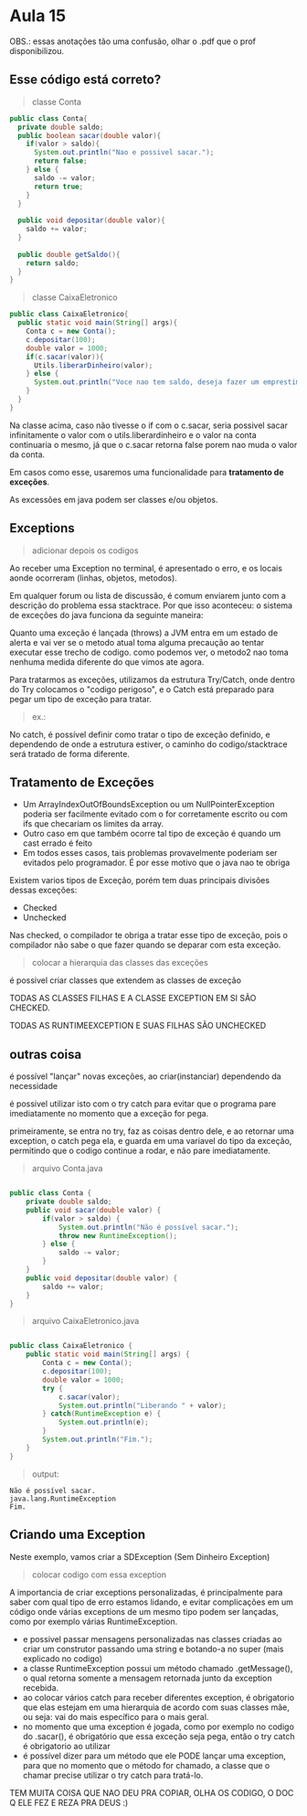 # Aula 15

OBS.: essas anotações tão uma confusão, olhar o .pdf que o prof disponibilizou.

## Esse código está correto?

> classe Conta

```java
public class Conta{
  private double saldo;
  public boolean sacar(double valor){
    if(valor > saldo){
      System.out.println("Nao e possivel sacar.");
      return false;
    } else {
      saldo -= valor;
      return true;
    }
  }
  
  public void depositar(double valor){
    saldo += valor;
  }
  
  public double getSaldo(){
    return saldo;
  }
}
```

> classe CaixaEletronico

```java
public class CaixaEletronico{
  public static void main(String[] args){
    Conta c = new Conta();
    c.depositar(100);
    double valor = 1000;
    if(c.sacar(valor)){
      Utils.liberarDinheiro(valor);
    } else {
      System.out.println("Voce nao tem saldo, deseja fazer um emprestimo? Clique Aqui");  
    }
  }
}
```

Na classe acima, caso não tivesse o if com o c.sacar, seria possivel sacar infinitamente o valor com o utils.liberardinheiro e o valor na conta continuaria o mesmo, já que o c.sacar retorna false porem nao muda o valor da conta.

Em casos como esse, usaremos uma funcionalidade para **tratamento de exceções**.

As excessões em java podem ser classes e/ou objetos.

## Exceptions

> adicionar depois os codigos

Ao receber uma Exception no terminal, é apresentado o erro, e os locais aonde ocorreram (linhas, objetos, metodos).


Em qualquer forum ou lista de discussão, é comum enviarem junto com a descrição do problema essa stacktrace. Por que isso aconteceu: o sistema de exceções do java funciona da seguinte maneira:

Quanto uma exceção é lançada (throws) a JVM entra em um estado de alerta e vai ver se o metodo atual toma alguma precaução ao tentar executar esse trecho de codigo. como podemos ver, o metodo2 nao toma nenhuma medida diferente do que vimos ate agora.


Para tratarmos as exceções, utilizamos da estrutura Try/Catch, onde dentro do Try colocamos o "codigo perigoso", e o Catch está preparado para pegar um tipo de exceção para tratar.

> ex.:

No catch, é possível definir como tratar o tipo de exceção definido, e dependendo de onde a estrutura estiver, o caminho do codigo/stacktrace será tratado de forma diferente.


## Tratamento de Exceções

- Um ArrayIndexOutOfBoundsException ou um NullPointerException poderia ser facilmente evitado com o for corretamente escrito ou com ifs que checariam os limites da array.
- Outro caso em que também ocorre tal tipo de exceção é quando um cast errado é feito
- Em todos esses casos, tais problemas provavelmente poderiam ser evitados pelo programador. É por esse motivo que o java nao te obriga

Existem varios tipos de Exceção, porém tem duas principais divisões dessas exceções:

- Checked 
- Unchecked

Nas checked, o compilador te obriga a tratar esse tipo de exceção, pois o compilador não sabe o que fazer quando se deparar com esta exceção.


> colocar a hierarquia das classes das exceções

é possivel criar classes que extendem as classes de exceção

TODAS AS CLASSES FILHAS E A CLASSE EXCEPTION EM SI SÃO CHECKED.

TODAS AS RUNTIMEEXCEPTION E SUAS FILHAS SÃO UNCHECKED


## outras coisa

é possível "lançar" novas exceções, ao criar(instanciar) dependendo da necessidade

é possivel utilizar isto com o try catch para evitar que o programa pare imediatamente no momento que a exceção for pega.

primeiramente, se entra no try, faz as coisas dentro dele, e ao retornar uma exception, o catch pega ela, e guarda em uma variavel do tipo da exceção, permitindo que o codigo continue a rodar, e não pare imediatamente.

> arquivo Conta.java
```java

public class Conta {
	private double saldo;
	public void sacar(double valor) {
		if(valor > saldo) {
			System.out.println("Não é possível sacar.");
			throw new RuntimeException();
		} else {
			saldo -= valor;
		}
	}
	public void depositar(double valor) {
		saldo += valor;
	}
}

```

> arquivo CaixaEletronico.java
```java

public class CaixaEletronico {
	public static void main(String[] args) {
		Conta c = new Conta();
		c.depositar(100);
		double valor = 1000;
		try {
			c.sacar(valor);
			System.out.println("Liberando " + valor);
		} catch(RuntimeException e) {
			System.out.println(e);
		}
		System.out.println("Fim.");
	}
}

```

> output:

```
Não é possível sacar.
java.lang.RuntimeException
Fim.
```

## Criando uma Exception

Neste exemplo, vamos criar a SDException (Sem Dinheiro Exception)

> colocar codigo com essa exception

A importancia de criar exceptions personalizadas, é principalmente para saber com qual tipo de erro estamos lidando, e evitar complicações em um código onde várias exceptions de um mesmo tipo podem ser lançadas, como por exemplo várias RuntimeException.

- e possivel passar mensagens personalizadas nas classes criadas ao criar um construtor passando uma string e botando-a no super (mais explicado no codigo)
- a classe RuntimeException possui um método chamado .getMessage(), o qual retorna somente a mensagem retornada junto da exception recebida.
- ao colocar vários catch para receber diferentes exception, é obrigatorio que elas estejam em uma hierarquia de acordo com suas classes mãe, ou seja: vai do mais específico para o mais geral.
- no momento que uma exception é jogada, como por exemplo no codigo do .sacar(), é obrigatório que essa exceção seja pega, então o try catch é obrigatorio ao utilizar
- é possível dizer para um método que ele PODE lançar uma exception, para que no momento que o método for chamado, a classe que o chamar precise utilizar o try catch para tratá-lo.


TEM MUITA COISA QUE NAO DEU PRA COPIAR, OLHA OS CODIGO, O DOC Q ELE FEZ E REZA PRA DEUS :)
